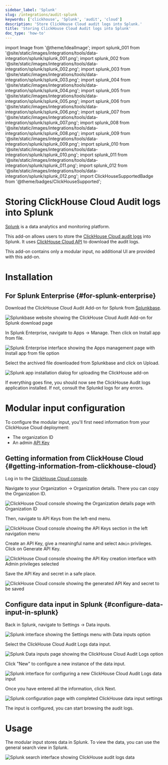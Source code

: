 ```yaml
---
sidebar_label: 'Splunk'
slug: /integrations/audit-splunk
keywords: ['clickhouse', 'Splunk', 'audit', 'cloud']
description: 'Store ClickHouse Cloud audit logs into Splunk.'
title: 'Storing ClickHouse Cloud Audit logs into Splunk'
doc_type: 'how-to'
---
```


import Image from '@theme/IdealImage';
import splunk_001 from '@site/static/images/integrations/tools/data-integration/splunk/splunk_001.png';
import splunk_002 from '@site/static/images/integrations/tools/data-integration/splunk/splunk_002.png';
import splunk_003 from '@site/static/images/integrations/tools/data-integration/splunk/splunk_003.png';
import splunk_004 from '@site/static/images/integrations/tools/data-integration/splunk/splunk_004.png';
import splunk_005 from '@site/static/images/integrations/tools/data-integration/splunk/splunk_005.png';
import splunk_006 from '@site/static/images/integrations/tools/data-integration/splunk/splunk_006.png';
import splunk_007 from '@site/static/images/integrations/tools/data-integration/splunk/splunk_007.png';
import splunk_008 from '@site/static/images/integrations/tools/data-integration/splunk/splunk_008.png';
import splunk_009 from '@site/static/images/integrations/tools/data-integration/splunk/splunk_009.png';
import splunk_010 from '@site/static/images/integrations/tools/data-integration/splunk/splunk_010.png';
import splunk_011 from '@site/static/images/integrations/tools/data-integration/splunk/splunk_011.png';
import splunk_012 from '@site/static/images/integrations/tools/data-integration/splunk/splunk_012.png';
import ClickHouseSupportedBadge from '@theme/badges/ClickHouseSupported';

# Storing ClickHouse Cloud Audit logs into Splunk

<ClickHouseSupportedBadge/>

[Splunk](https://www.splunk.com/) is a data analytics and monitoring platform.

This add-on allows users to store the [ClickHouse Cloud audit logs](/cloud/security/audit-logging) into Splunk. It uses [ClickHouse Cloud API](/cloud/manage/api/api-overview) to download the audit logs.

This add-on contains only a modular input, no additional UI are provided with this add-on.

# Installation

## For Splunk Enterprise {#for-splunk-enterprise}

Download the ClickHouse Cloud Audit Add-on for Splunk from [Splunkbase](https://splunkbase.splunk.com/app/7709).

<Image img={splunk_001} size="lg" alt="Splunkbase website showing the ClickHouse Cloud Audit Add-on for Splunk download page" border />

In Splunk Enterprise, navigate to Apps -> Manage. Then click on Install app from file.

<Image img={splunk_002} size="lg" alt="Splunk Enterprise interface showing the Apps management page with Install app from file option" border />

Select the archived file downloaded from Splunkbase and click on Upload.

<Image img={splunk_003} size="lg" alt="Splunk app installation dialog for uploading the ClickHouse add-on" border />

If everything goes fine, you should now see the ClickHouse Audit logs application installed. If not, consult the Splunkd logs for any errors.

# Modular input configuration

To configure the modular input, you'll first need information from your ClickHouse Cloud deployment:

- The organization ID
- An admin [API Key](/cloud/manage/openapi)

## Getting information from ClickHouse Cloud {#getting-information-from-clickhouse-cloud}

Log in to the [ClickHouse Cloud console](https://console.clickhouse.cloud/).

Navigate to your Organization -> Organization details. There you can copy the Organization ID.

<Image img={splunk_004} size="lg" alt="ClickHouse Cloud console showing the Organization details page with Organization ID" border />

Then, navigate to API Keys from the left-end menu.

<Image img={splunk_005} size="lg" alt="ClickHouse Cloud console showing the API Keys section in the left navigation menu" border />

Create an API Key, give a meaningful name and select `Admin` privileges. Click on Generate API Key.

<Image img={splunk_006} size="lg" alt="ClickHouse Cloud console showing the API Key creation interface with Admin privileges selected" border />

Save the API Key and secret in a safe place.

<Image img={splunk_007} size="lg" alt="ClickHouse Cloud console showing the generated API Key and secret to be saved" border />

## Configure data input in Splunk {#configure-data-input-in-splunk}

Back in Splunk, navigate to Settings -> Data inputs.

<Image img={splunk_008} size="lg" alt="Splunk interface showing the Settings menu with Data inputs option" border />

Select the ClickHouse Cloud Audit Logs data input.

<Image img={splunk_009} size="lg" alt="Splunk Data inputs page showing the ClickHouse Cloud Audit Logs option" border />

Click "New" to configure a new instance of the data input.

<Image img={splunk_010} size="lg" alt="Splunk interface for configuring a new ClickHouse Cloud Audit Logs data input" border />

Once you have entered all the information, click Next.

<Image img={splunk_011} size="lg" alt="Splunk configuration page with completed ClickHouse data input settings" border />

The input is configured, you can start browsing the audit logs.

# Usage

The modular input stores data in Splunk. To view the data, you can use the general search view in Splunk.

<Image img={splunk_012} size="lg" alt="Splunk search interface showing ClickHouse audit logs data" border />

